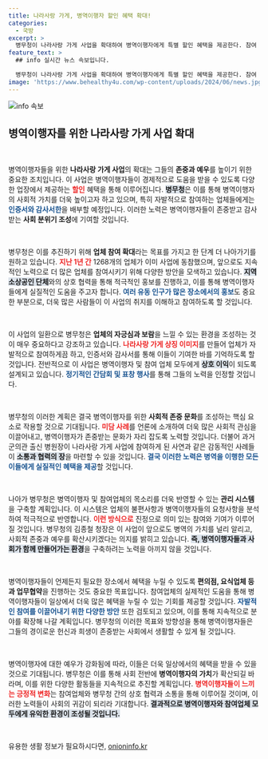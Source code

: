 ```yaml
---
title: 나라사랑 가게, 병역이행자 할인 혜택 확대!
categories:
  - 국방
excerpt: >
  병무청이 나라사랑 가게 사업을 확대하여 병역이행자에게 특별 할인 혜택을 제공한다. 참여 기업에 인증서와 현판을 수여하며, 존중받는 사회를 위한 노력을 강화한다. 병역이행자와 업체의 협력을 통한 새로운 문화가 시작된다!
feature_text: >
  ## info 실시간 뉴스 속보입니다.

  병무청이 나라사랑 가게 사업을 확대하여 병역이행자에게 특별 할인 혜택을 제공한다. 참여 기업에 인증서와 현판을 수여하며, 존중받는 사회를 위한 노력을 강화한다. 병역이행자와 업체의 협력을 통한 새로운 문화가 시작된다!
image: 'https://www.behealthy4u.com/wp-content/uploads/2024/06/news.jpg'
---
```


<p><img src="https://www.behealthy4u.com/wp-content/uploads/2024/06/news.jpg" alt="info 속보" /></p>

<h2 data-ke-size="size26">병역이행자를 위한 나라사랑 가게 사업 확대</h2>

<p data-ke-size="size16">&nbsp;</p>

<p>병역이행자들을 위한 <b>나라사랑 가게 사업</b>의 확대는 그들의 <b>존중과 예우</b>를 높이기 위한 중요한 조치입니다. 이 사업은 병역이행자들이 경제적으로 도움을 받을 수 있도록 다양한 업장에서 제공하는 <b><span style="color: #ee2323;">할인</span></b> 혜택을 통해 이루어집니다. <b><span style="background-color: #21538527;">병무청</span></b>은 이를 통해 병역이행자의 사회적 가치를 더욱 높이고자 하고 있으며, 특히 자발적으로 참여하는 업체들에게는 <b><span style="color: #1a5490;">인증서와 감사서한</span></b>을 배부할 예정입니다. 이러한 노력은 병역이행자들이 존중받고 감사받는 <b>사회 분위기 조성</b>에 기여할 것입니다.</p></p>

<p data-ke-size="size16">&nbsp;</p>

<p>병무청은 이를 추진하기 위해 <b>업체 참여 확대</b>라는 목표를 가지고 한 단계 더 나아가기를 원하고 있습니다. <b><span style="color: #ee2323;">지난 1년 간</span></b> 1268개의 업체가 이미 사업에 동참했으며, 앞으로도 지속적인 노력으로 더 많은 업체를 참여시키기 위해 다양한 방안을 모색하고 있습니다. <b><span style="background-color: #21538527;">지역 소상공인 단체</span></b>와의 상호 협력을 통해 적극적인 홍보를 진행하고, 이를 통해 병역이행자들에게 실질적인 도움을 주고자 합니다. <b><span style="color: #1a5490;">여러 유동 인구가 많은 장소에서의 홍보</span></b>도 중요한 부분으로, 더욱 많은 사람들이 이 사업의 취지를 이해하고 참여하도록 할 것입니다.</p></p>

<p data-ke-size="size16">&nbsp;</p>

<p>이 사업의 일환으로 병무청은 <b>업체의 자긍심과 보람</b>을 느낄 수 있는 환경을 조성하는 것이 매우 중요하다고 강조하고 있습니다. <b><span style="color: #ee2323;">나라사랑 가게 상징 이미지</span></b>를 만들어 업체가 자발적으로 참여하게끔 하고, 인증서와 감사서를 통해 이들이 기여한 바를 기억하도록 할 것입니다. 전반적으로 이 사업은 병역이행자 및 참여 업체 모두에게 <b><span style="background-color: #21538527;">상호 이익</span></b>이 되도록 설계되고 있습니다. <b><span style="color: #1a5490;">정기적인 간담회 및 표창 행사</span></b>를 통해 그들의 노력을 인정할 것입니다.</p></p>

<p data-ke-size="size16">&nbsp;</p>

<p>병무청의 이러한 계획은 결국 병역이행자를 위한 <b>사회적 존중 문화</b>를 조성하는 핵심 요소로 작용할 것으로 기대됩니다. <b><span style="color: #ee2323;">미담 사례</span></b>를 언론에 소개하여 더욱 많은 사회적 관심을 이끌어내고, 병역이행자가 존중받는 문화가 자리 잡도록 노력할 것입니다. 더불어 과거 군의관 출신 병원장이 나라사랑 가게 사업에 참여하게 된 사연과 같은 감동적인 사례들이 <b><span style="background-color: #21538527;">소통과 협력의 장</span></b>을 마련할 수 있을 것입니다. <b><span style="color: #1a5490;">결국 이러한 노력은 병역을 이행한 모든 이들에게 실질적인 혜택을 제공</span></b>할 것입니다.</p></p>

<p data-ke-size="size16">&nbsp;</p>

<p>나아가 병무청은 병역이행자 및 참여업체의 목소리를 더욱 반영할 수 있는 <b>관리 시스템</b>을 구축할 계획입니다. 이 시스템은 업체의 불편사항과 병역이행자들의 요청사항을 분석하여 적극적으로 반영합니다. <b><span style="color: #ee2323;">이런 방식으로</span></b> 진정으로 의미 있는 참여와 기여가 이루어질 것입니다. 병무청의 김종철 청장은 이 사업이 앞으로도 병역의 가치를 널리 알리고, 사회적 존중과 예우를 확산시키겠다는 의지를 밝히고 있습니다. <b><span style="background-color: #21538527;">즉, 병역이행자들과 사회가 함께 만들어가는 환경</span></b>을 구축하려는 노력을 아끼지 않을 것입니다.</p></p>

<p data-ke-size="size16">&nbsp;</p>

<p>병역이행자들이 언제든지 필요한 장소에서 혜택을 누릴 수 있도록 <b>편의점, 요식업체 등과 업무협약</b>을 진행하는 것도 중요한 목표입니다. 참여업체의 실제적인 도움을 통해 병역이행자들이 일상에서 더욱 많은 혜택을 누릴 수 있는 기회를 제공할 것입니다. <b><span style="color: #1a5490;">자발적인 참여를 이끌어내기 위한 다양한 방안</span></b> 또한 검토되고 있으며, 이를 통해 지속적으로 분야를 확장해 나갈 계획입니다. 병무청의 이러한 목표와 방향성을 통해 병역이행자들은 그들의 경이로운 헌신과 희생이 존중받는 사회에서 생활할 수 있게 될 것입니다.</p></p>

<p data-ke-size="size16">&nbsp;</p>

<p>병역이행자에 대한 예우가 강화됨에 따라, 이들은 더욱 일상에서의 혜택을 받을 수 있을 것으로 기대됩니다. 병무청은 이를 통해 사회 전반에 <b>병역이행자의 가치</b>가 확산되길 바라며, 이를 위한 다양한 활동들을 지속적으로 추진할 계획입니다. <b><span style="color: #ee2323;">병역이행자들이 느끼는 긍정적 변화</span></b>는 참여업체와 병무청 간의 상호 협력과 소통을 통해 이루어질 것이며, 이러한 노력들이 사회의 귀감이 되리라 기대합니다. <b><span style="background-color: #21538527;">결과적으로 병역이행자와 참여업체 모두에게 유익한 환경이 조성될 것입니다.</span></b></p></p>

<p data-ke-size="size16">&nbsp;</p>
유용한 생활 정보가 필요하시다면, <a href="https://onioninfo.kr" rel="dofollow">onioninfo.kr</a>


